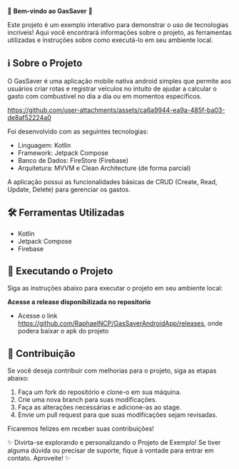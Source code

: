 🎉 **Bem-vindo ao GasSaver** 🚀

Este projeto é um exemplo interativo para demonstrar o uso de tecnologias incríveis! Aqui você encontrará informações sobre o projeto, as ferramentas utilizadas e instruções sobre como executá-lo em seu ambiente local.

## ℹ️ Sobre o Projeto

O GasSaver é uma aplicação mobile nativa android simples que permite aos usuários criar rotas e registrar veículos no intuito de ajudar a calcular o gasto com combustivel no dia a dia ou em momentos específicos. 


https://github.com/user-attachments/assets/ca6a9944-ea9a-485f-ba03-de8af52224a0


Foi desenvolvido com as seguintes tecnologias:

- Linguagem: Kotlin
- Framework: Jetpack Compose
- Banco de Dados: FireStore (Firebase)
- Arquitetura: MVVM e Clean Architecture (de forma parcial)

A aplicação possui as funcionalidades básicas de CRUD (Create, Read, Update, Delete) para gerenciar os gastos.

## 🛠️ Ferramentas Utilizadas

- Kotlin
- Jetpack Compose
- Firebase

## 🚀 Executando o Projeto

Siga as instruções abaixo para executar o projeto em seu ambiente local:

 **Acesse a release disponibilizada no repositorio**
 - Acesse o link https://github.com/RaphaelNCP/GasSaverAndroidApp/releases, onde podera baixar o apk do projeto


## 📝 Contribuição

Se você deseja contribuir com melhorias para o projeto, siga as etapas abaixo:

1. Faça um fork do repositório e clone-o em sua máquina.
2. Crie uma nova branch para suas modificações.
3. Faça as alterações necessárias e adicione-as ao stage.
4. Envie um pull request para que suas modificações sejam revisadas.

Ficaremos felizes em receber suas contribuições!

✨ Divirta-se explorando e personalizando o Projeto de Exemplo! Se tiver alguma dúvida ou precisar de suporte, fique à vontade para entrar em contato. Aproveite! ✨
